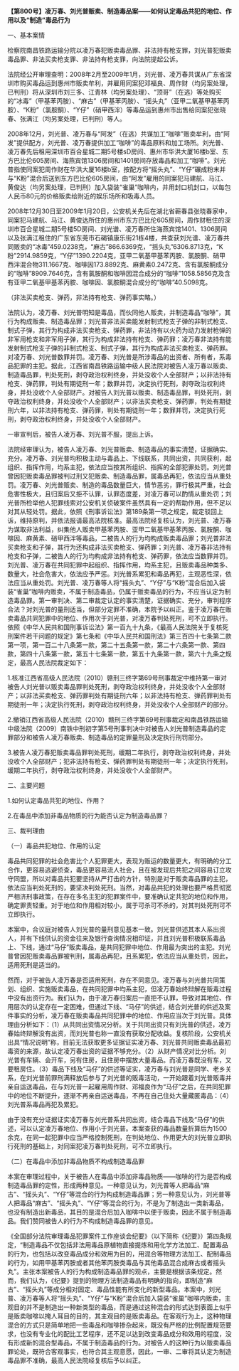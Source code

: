 **【第800号】凌万春、刘光普贩卖、制造毒品案——如何认定毒品共犯的地位、作用以及“制造”毒品行为**

一、基本案情

检察院南昌铁路运输分院以凌万春犯贩卖毒品罪、非法持有枪支罪，刘光普犯贩卖毒品罪、非法买卖枪支罪、非法持有枪支罪，向法院提起公诉。

法院经公开审理查明：2008年2月至2009年1月，刘光普、凌万春共谋从广东省深圳市购买毒品运到惠州市贩卖牟利，并雇用同案犯邓福良、周作财（均另案处理，已判刑）将从深圳市刘三多、江青林（均另案处理）、“顶哥”（在逃）等处购买的“冰毒”（甲基苯丙胺）、“麻古”（甲基苯丙胺）、“摇头丸”（亚甲二氧基甲基苯丙胺）、“K粉”（氯胺酮）、“Y仔”（硝甲西泮）等毒品运到惠州市出售给同案犯张晓春、张满江（均另案处理，已判刑）等人。

2008年12月，刘光普、凌万春与“阿发”（在逃）共谋加工“咖啡”贩卖牟利，由“阿发”提供配方，刘光普、凌万春提供加工“咖啡”的毒品原料和加工场所。刘光普、凌万春先后租用深圳市百合星城二期5号楼sD房间、惠州市华洪大厦16楼b室、东方巴比伦605房间、海燕宾馆1306房间和1401房间存放毒品和加工“咖啡”。刘光普指使同案犯周作财在华洪大厦16楼b室，按配方将“摇头丸”、“Y仔”碾成粉末并与“K粉”混合后送到东方巴比伦605房间，由“阿发”雇用的同案犯马建航、马江、黄俊达（均另案处理，已判刑）加入袋装“雀巢”咖啡内，并用封口机封口，以每包人民币80元的价格贩卖给附近的娱乐场所和吸毒人员。

2008年12月30日至2009年1月20日，公安机关先后在湖北省蕲春县张晓春家中，同案犯马建航、马江、黄俊达所住的惠州市东方巴比伦605房间，周作财租住的深圳市百合星城二期5号楼5D房间、刘光谱、凌万春所住海燕宾馆1401、1306房间以及张满江租住的广东省东莞市石碣镇康乐街21栋4楼，共查获刘光谱、凌万春共同贩卖的“冰毒”459.0238克，“麻古”866.6369克，“摇头丸”6306.8713克，“K粉”2914.9859克，“Y仔”1390.2204克，亚甲二氧基甲基苯丙胺、氯胺酮、硝甲西泮混合物311.1667克、咖啡因173.8892克、麻黄素0.2472克、含有氯胺酮成分的“咖啡”8909.7646克，含有氯胺酮和咖啡因混合成分的“咖啡”1058.5856克及含有亚甲二氧基甲基苯丙胺、咖啡因、氯胺酮混合成分的“咖啡”40.5098克。

（非法买卖枪支、弹药，非法持有枪支、弹药事实略。）

法院认为，凌万春、刘光普明知是毒品，而伙同他人贩卖，并制造毒品“咖啡”，其行为构成贩卖、制造毒品罪；刘光普非法买卖能发射制式枪支子弹的非制式枪支、制式子弹，其行为构成非法买卖枪支、弹药罪，非法持有以火药为动力发射枪弹的非军用枪支和非军用子弹，其行为构成非法持有枪支、弹药罪；凌万春非法持有能发射制式枪支子弹的非制式枪支、制式子弹，其行为构成非法买卖枪支、弹药罪。对凌万春、刘光普数罪并罚。凌万春、刘光普是所涉毒品的出资者、所有者，系毒品犯罪的主犯。据此，江西省南昌铁路运输中级人民法院对被告人凌万春以贩卖、制造毒品罪，判处死刑，剥夺政治权利终身，并处没收个人全部财产；以非法持有枪支、弹药罪，判处有期徒刑一年；数罪并罚，决定执行死刑，剥夺政治权利终身，并处没收个人全部财产。对被告人刘光普以贩卖、制造毒品罪，判处死刑，剥夺政治权利终身，并处没收个人全部财产；以非法买卖枪支、弹药罪，判处有期徒刑六年，以非法持有枪支、弹药罪，判处有期徒刑一年；数罪并罚，决定执行死刑，剥夺政治权利终身，并处没收个人全部财产。

一审宣判后，被告人凌万春、刘光普不服，提出上诉。

法院经审理认为，被告人凌万春、刘光普贩卖、制造毒品的事实清楚，证据确实、充分。凌万春、刘光普均积极主动与毒品上、下线联系，共同出资，共同获利，起组织、指挥作用，均系主犯，依法应当按其所组织、指挥的全部犯罪处罚。刘光普曾因犯贩卖毒品罪被判过刑又犯贩卖、制造毒品罪，属毒品再犯，依法应当从重处罚。凌万春、刘光普贩卖、制造的毒品数量巨大，情节恶劣，罪行极其严重，社会危害性极大，且归案后又拒不认罪，认罪态度差，对凌万春可以酌情从重处罚；刘光普所检举他人犯罪线索对公安机关侦破案件虽然具有一定的帮助作用，但不足以对其从轻处罚。据此，依照《刑事诉讼法》第189条第一项之规定，裁定驳回上诉，维持原判，并依法报请最高法院核准。最高法院经复核认为，刘光普、凌万春为谋取非法利益，纠集他人贩卖甲基苯丙胺、亚甲二氧基甲基苯丙胺、氯胺酮、咖啡因、麻黄素、硝甲西泮等毒品，二被告人的行为均构成贩卖毒品罪；刘光普非法买卖枪支和子弹，其行为还构成非法买卖枪支、弹药罪；刘光普、凌万春非法持有枪支和子弹，二被告人的行为均构成非法持有枪支、弹药罪，依法应当数罪并罚。刘光普、凌万春在共同犯罪中起组织、指挥作用，均系主犯，且贩卖毒品种类多、数量大，社会危害大，依法应予严惩。刘光普系累犯和毒品再犯，主观恶性深，依法应当从重处罚。刘光普、凌万春等人将“摇头丸”、“Y仔”与“K粉”混合后加入袋装“雀巢”咖啡内贩卖，不属于制造毒品，仍属于贩卖毒品的行为，不应当认定为制造毒品罪。第一审判决、第二审裁定认定的事实清楚，证据确实、充分，审判程序合法？对刘光普的量刑适当，但部分定罪不准确，本院予以纠正。鉴于凌万春在贩卖毒品共同犯罪中的地位、作用次于刘光普，对凌万春判处死刑，可不立即执行。依照《中华人民共和国刑事诉讼法》第一百九十九条，《最高人民法院关于复核死刑案件若干问题的规定》第七条和《中华人民共和国刑法》第三百四十七条第二款第一项，第一百二十八条第一款，第二十五条第一款，第二十六条第一款、第四款，第四十八条第一款，第五十七条第一款，第五十九条第一款，第六十九条之规定，最高人民法院裁定如下：

1.核准江西省高级人民法院（2010）赣刑三终字第69号刑事裁定中维持第一审对被告人刘光普以贩卖毒品罪判处死刑，剥夺政治权利终身，并处没收个人全部财产；以非法买卖枪支、弹药罪判处有期徒刑六年；以非法持有枪支、弹药罪判处有期徒刑一年；决定执行死刑，剥夺政治权利终身，并处没收个人全部财产的部分。

2.撤销江西省高级人民法院（2010）赣刑三终字第69号刑事裁定和南昌铁路运输中级法院（2009）南铁中刑初字第5号刑事判决中对被告人刘光普制造毒品的定罪部分和被告人凌万春贩卖、制造毒品的定罪量刑及决定执行刑罚部分。

3.被告人凌万春犯贩卖毒品罪判处死刑，缓期二年执行，剥夺政治权利终身，并处没收个人全部财产；犯非法持有枪支、弹药罪判处有期徒刑一年；决定执行死刑，缓期二年执行，剥夺政治权利终身，并处没收个人全部财产。

二、主要问题

1.如何认定毒品共犯的地位、作用？

2.在毒品中添加非毒品物质的行为能否认定为制造毒品罪？

三、裁判理由

（一）毒品共犯地位、作用的认定

毒品共同犯罪的社会危害比个人犯罪更大，表现为贩运的数量更大，有明确的分工合作，更容易逃避侦查，毒品更容易流人社会，且在被发现后共犯之间容易订立攻守同盟，所以对毒品共犯要坚持从严打击的方针，特别是对于贩卖毒品罪的主犯，依法应当判处死刑的，要坚决判处死刑。当然，对毒品共犯的处理也要严格贯彻宽严相济刑事政策，在存在多名主犯的犯罪案件中，要准确认定共犯的地位和作用，确定罪责轻重。对于地位和作用相对较小，属于可杀可不杀的，对其判处死刑可不立即执行。

本案中，合议庭对被告人刘光普的量刑意见基本一致。刘光普供述其本人系出资人，并有下线供认的资金往来及银行查询情况相印证，并且刘光普积极联系毒品上、下线，通过“马仔”贩卖毒品，是共同犯罪中地位、作用最为突出的主犯。刘光普曾因犯贩卖毒品罪被判刑，属毒品再犯，且系累犯，依法应当从重处罚，因此，适用死刑是适当的。

然而，对于被告人凌万春是否适用死刑，存在不同意见。凌万春与刘光普共同策划、组织、实施贩卖毒品，在共同犯罪中均系主犯，但凌万春始终辩解在贩毒过程中没有出资行为。我们认为，由于凌万春归案后一直拒不认罪，导致对其地位、作用层次的认定存在一定困难，但通过下线、“马仔”的供述，结合刘光普的供述及案件事实的分析，凌万春在贩卖毒品共同犯罪中的地位、作用应当次于刘光普。具体理由分析如下：（1）从共同出资情况分析。关于共同出资只有刘光普的供述，凌万春始终辩解没有出资，而刘光普也称一直没有获取分配收益。复核阶段，公安机关出具“情况说明”称，目前无法获取更多证据证实凌万春、刘光普共同贩卖毒品最初毒资的来源，故认定凌万春出资的证据不够充分。（2）从财产情况对比分析。刘光普有车辆、会开车，另有住房，且住房中摆放大量毒品。而凌万春既没有车，又要租房住。（3）毒品下线及“马仔”的供述等证实，凌万春与刘光普是同学、老乡关系，在刘光普前罪刑满释放后参与了刘光普的贩毒活动，一开始跟着刘光普贩毒并亲自运送毒品，在与刘光普一起雇用周作财、邓福良作为“马仔”之后，在共同犯罪中的地位不断提升，逐渐不再亲自运送毒品，不再在自己住处大量藏匿毒品：（4）刘光普系毒品再犯及累犯。

由于没有充分证据证实凌万春与刘光普系共同出资，结合毒品下线及“马仔”的供述，可以认定凌万春地位、作用小于刘光普。本案查获的毒品数量折算后为1500余克，在同一起犯罪中应当严格控制死刑，在判处地位、作用更大的刘光普立即执行死刑的基础上，对同案犯凌万春判处死刑，可不立即执行。

（二）在毒品中添加非毒品物质不构成制造毒品罪

本案在审理过程中，关于被告人在毒品中添加非毒品物质——咖啡的行为是否构成制造毒品罪的定性，形成两种意见。一种意见认为，刘光普等人把毒品“麻古”、“摇头丸”、“Y仔”等混合的行为构成制造毒品罪；另一种意见认为，刘光普等人把毒品“麻古”、“摇头丸”、“Y仔”等混合的行为，不是为了制造出一类新毒品，也没有制造出新毒品，其目的是混合后加入咖啡中以便于贩卖，因此不属于制造毒品。我们赞同被告人的行为不构成制造毒品罪的意见。

《全国部分法院审理毒品犯罪案件工作座谈会纪要》（以下简称《纪要》）第四条规定，“制造毒品不仅包括非法用毒品原植物直接提炼和用化学方法加工、配置毒品的行为，也包括以改变毒品成分和效用为目的，用混合等物理方法加工、配制毒品的行为，如用甲基苯丙胺或者其他苯丙胺类毒品与其他毒品混合成麻古或者摇头丸”。主张本案被告人的行为构成制造毒品罪的观点，主要是根据该条规定。然而，我们认为，《纪要》提到的物理方法制造毒品有明确的指向，即制造“麻古”、“摇头丸”等成分相对固定、毒品性能有所变化的新型毒品。本案中，刘光普、凌万春等人将“摇头丸”、“Y仔”与“K粉”混合后加入袋装“雀巢”咖啡内贩卖，主观目的并不是制造出一种新类型的毒品，而是通过这种混合的形式达到表面上似乎是贩卖咖啡以掩人耳目的目的，其主观目的是贩卖毒品。在客观行为上，这种物理混合的方式只是简单地把一些毒品和咖啡掺杂起来，既没有严格的比例配置规范要求，也没有专业化的配比工艺程序，还不足以达到改变毒品成分和效用的程度，没有形成新的混合型毒品，不属于制造毒品的行为。对被告人的这种行为以贩卖毒品罪论处，既符合客观事实，也符合其主观意愿，因此，一审、二审将其认定为制造毒品罪不准确，最高人民法院经复核后予以纠正。